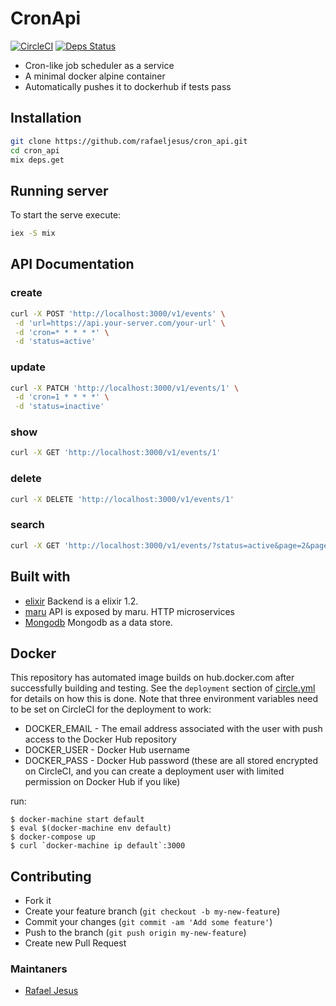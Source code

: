 # CronApi

[![CircleCI](https://circleci.com/gh/rafaeljesus/cron_api.svg?style=svg)](https://circleci.com/gh/rafaeljesus/cron_api)
[![Deps Status](https://beta.hexfaktor.org/badge/all/github/rafaeljesus/cron_api.svg)](https://beta.hexfaktor.org/github/rafaeljesus/cron_api)

* Cron-like job scheduler as a service
* A minimal docker alpine container
* Automatically pushes it to dockerhub if tests pass

## Installation
```bash
git clone https://github.com/rafaeljesus/cron_api.git
cd cron_api
mix deps.get
```

## Running server
To start the serve execute:
```bash
iex -S mix
```

## API Documentation
### create
```bash
curl -X POST 'http://localhost:3000/v1/events' \
 -d 'url=https://api.your-server.com/your-url' \
 -d 'cron=* * * * *' \
 -d 'status=active'
```
 
### update
```bash
curl -X PATCH 'http://localhost:3000/v1/events/1' \
 -d 'cron=1 * * * *' \
 -d 'status=inactive'
```
 
### show
```bash
curl -X GET 'http://localhost:3000/v1/events/1'
```

### delete
```bash
curl -X DELETE 'http://localhost:3000/v1/events/1'
```

### search
```bash
curl -X GET 'http://localhost:3000/v1/events/?status=active&page=2&page_size=25'
```

## Built with
- [elixir](http://elixir-lang.org) Backend is a elixir 1.2.
- [maru](https://github.com/falood/maru) API is exposed by maru. HTTP microservices
- [Mongodb](https://www.mongodb.com) Mongodb as a data store.

## Docker
This repository has automated image builds on hub.docker.com after successfully building and testing. See the `deployment` section of [circle.yml](circle.yml) for details on how this is done. Note that three environment variables need to be set on CircleCI for the deployment to work:

  * DOCKER_EMAIL - The email address associated with the user with push access to the Docker Hub repository
  * DOCKER_USER - Docker Hub username
  * DOCKER_PASS - Docker Hub password (these are all stored encrypted on CircleCI, and you can create a deployment user with limited permission on Docker Hub if you like)

run:
```
$ docker-machine start default
$ eval $(docker-machine env default)
$ docker-compose up
$ curl `docker-machine ip default`:3000
```

## Contributing
- Fork it
- Create your feature branch (`git checkout -b my-new-feature`)
- Commit your changes (`git commit -am 'Add some feature'`)
- Push to the branch (`git push origin my-new-feature`)
- Create new Pull Request

### Maintaners

* [Rafael Jesus](https://github.com/rafaeljesus)
